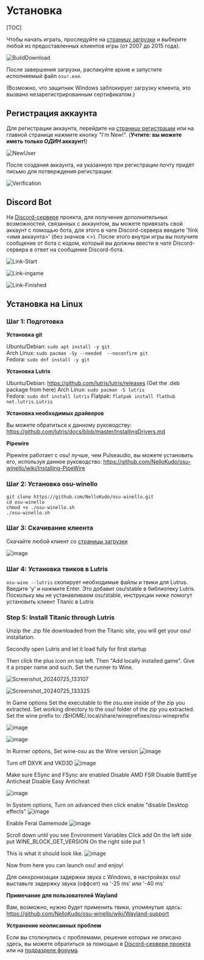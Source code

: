# Установка

[TOC]

Чтобы начать играть, проследуйте на [страницу загрузки](https://osu.titanic.sh/download/) и выберите любой из предоставленных клиентов игры (от 2007 до 2015 года).

![BuildDownload](https://raw.githubusercontent.com/osuTitanic/wiki/refs/heads/main/wiki/Installation/img/BuildDownload.png)

После завершения загрузки, распакуйте архив и запустите исполняемый файл `osu!.exe`.

(Возможно, что защитник Windows заблокирует загрузку клиента, это вызвано незарегистрированным сертификатом.)

## Регистрация аккаунта

Для регистрации аккаунта, перейдите на [страницу регистрации](https://osu.titanic.sh/account/register) или на главной странице нажмите кнопку "I'm New!". (**Учтите: вы можете иметь только *ОДИН* аккаунт!**)

![NewUser](https://raw.githubusercontent.com/osuTitanic/wiki/refs/heads/main/wiki/Installation/img/NewUser.png)

После создания аккаунта, на указанную при регистрации почту придёт письмо для потверждения регистрации:

![Verification](https://raw.githubusercontent.com/osuTitanic/wiki/refs/heads/main/wiki/Installation/img/Verification.png)

## Discord Bot

На [Discord-сервере](https://discord.gg/3VeNPgDUrK) проекта, для получения дополнительных возможностей, связанных с аккаунтом, вы можете привязать свой аккаунт с помощью бота, для этого в чате Discord-сервера введите '!link <имя аккаунта>' (без значков <>). После этого внутри игры вы получите сообщение от бота с кодом, который вы должны ввести в чате Discord-сервера в ответ на сообщение Discord-бота.

![Link-Start](https://raw.githubusercontent.com/osuTitanic/wiki/refs/heads/main/wiki/Installation/img/Link-Start.png)

![Link-ingame](https://raw.githubusercontent.com/osuTitanic/wiki/refs/heads/main/wiki/Installation/img/Link-ingame.png)

![Link-Finished](https://raw.githubusercontent.com/osuTitanic/wiki/refs/heads/main/wiki/Installation/img/Link-Finished.png)

## Установка на Linux

### Шаг 1: Подготовка

**Установка git**

Ubuntu/Debian: `sudo apt install -y git`                                                                                                                   
Arch Linux: `sudo pacman -Sy --needed  --noconfirm git`                                                                                                    
Fedora: `sudo dnf install -y git`

**Установка Lutris**

Ubuntu/Debian: https://github.com/lutris/lutris/releases (Get the .deb package from here)
Arch Linux: `sudo pacman -S lutris`                                                                                                                        
Fedora: `sudo dnf install lutris`
Flatpak: `flatpak install flathub net.lutris.Lutris`

**Установка необходимых драйверов**

Вы можете обратиться к данному руководству:
https://github.com/lutris/docs/blob/master/InstallingDrivers.md

**Pipewire**

Pipewire работает с osu! лучше, чем Pulseaudio, вы можете установить его, используя данное руководство:
https://github.com/NelloKudo/osu-winello/wiki/Installing-PipeWire

### Шаг 2: Установка osu-winello

`git clone https://github.com/NelloKudo/osu-winello.git`                                                                                                       
`cd osu-winello`                                                                                                                                          
`chmod +x ./osu-winello.sh`                                                                                                                               
`./osu-winello.sh`                                                                                                                                        

### Шаг 3: Скачивание клиента

Скачайте любой клиент со [страницы загрузки](https://osu.titanic.sh/download/)

![image](https://github.com/user-attachments/assets/1651b93b-14df-413a-84e8-5aea72453f69)

### Шаг 4: Установка твиков в Lutris

`osu-wine --lutris` скопирует необходимые файлы и твики для Lutrus.
Введите 'y' и нажмите Enter. Это добавит osu!stable в библиотеку Lutris. Поскольку мы не устанавливаем osu!stable, инструкции ниже помогут установить клиент Titanic в Lutris

### Step 5: Install Titanic through Lutris

Unzip the .zip file downloaded from the Titanic site, you will get your osu! installation.

Secondly open Lutris and let it load fully for first startup

Then click the plus icon on top left. Then "Add locally installed game".
Give it a proper name and such. Set the runner to Wine.

![Screenshot_20240725_133107](https://github.com/user-attachments/assets/376a2733-b53d-459d-975e-6a0191c13c9b)

![Screenshot_20240725_133325](https://github.com/user-attachments/assets/204cec89-e219-4b7e-8df1-9c1b1b4fc362)


In Game options
Set the executable to the osu.exe inside of the zip you extracted.
Set working directory to the osu! folder of the zip you extracted.
Set the wine prefix to: /$HOME/.local/share/wineprefixes/osu-wineprefix

![image](https://github.com/user-attachments/assets/2cb08e7b-e99a-4557-8e1f-0a4df245e6c7)

![image](https://github.com/user-attachments/assets/cbd17b4e-d8f2-47fc-96f5-e27df50a9941)


In Runner options, 
Set wine-osu as the Wine version
![image](https://github.com/user-attachments/assets/4c89f660-0170-4e80-97f6-fc332f45a74a)

Turn off DXVK and VKD3D
![image](https://github.com/user-attachments/assets/e6e2fb21-47a6-49f4-b038-5bf6a667696c)


Make sure ESync and FSync are enabled 
Disable AMD FSR
Disable BattlEye Anticheat
Disable Easy Anticheat

![image](https://github.com/user-attachments/assets/b3b4e8ff-7ef5-40a2-bb26-b1106159eaea)


In System options,
Turn on advanced then click enable "disable Desktop effects"
![image](https://github.com/user-attachments/assets/372564d8-9977-433b-8cb2-663f1c0b8a1a)

Enable Feral Gamemode
![image](https://github.com/user-attachments/assets/d88718f4-580a-41eb-88dd-dc7f74fdc9d4)


Scroll down until you see Environment Variables
Click add
On the left side put WINE_BLOCK_GET_VERSION
On the right side put 1

This is what it should look like.
![image](https://github.com/user-attachments/assets/f5da68e2-2395-44f0-ab23-474798cc8287)


Now from here you can launch osu! and enjoy!

Для синхронизации задержки звука с Windows, в настройках osu! выставьте задержку звука (оффсет) на '-25 ms' или '-40 ms'

**Примечание для пользователей Wayland**

Вам, возможно, нужно будет применить твики, упомянутые здесь:
https://github.com/NelloKudo/osu-winello/wiki/Wayland-support

**Устранение неописанных проблем**

Если вы столкнулись с проблемами, решение которых не описано здесь, вы можете обратиться за помощью в [Discord-сервере проекта](https://discord.gg/qupv72e7YH) или на [подразделе форума](https://osu.titanic.sh/forum/7).
